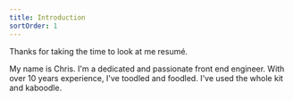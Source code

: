```yaml
---
title: Introduction
sortOrder: 1
---
```


Thanks for taking the time to look at me resumé.

My name is Chris. I'm a dedicated and passionate front end engineer. With over 10 years experience, I've toodled and foodled. I've used the whole kit and kaboodle.
